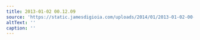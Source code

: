 ```yaml
---
title: 2013-01-02 00.12.09
source: 'https://static.jamesdigioia.com/uploads/2014/01/2013-01-02-00-12-09-scaled.jpg'
altText: ''
caption: ''
---
```


